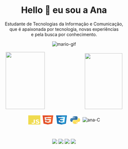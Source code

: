 <h1 display:"flex" align="center"> Hello 👋 eu sou a Ana </h1>

<div display:"flex" align="center">
      <p width=50%> Estudante de Tecnologias da Informação e Comunicação, <br> que é apaixonada por tecnologia, novas experiências  <br> e pela busca por conhecimento. </p> 
      <img alt="mario-gif" height="30%" width="30%" src="https://i.pinimg.com/564x/17/6a/52/176a52cb12e9ffc2962c742d853a0a85.jpg">
</div>
                                                                                                           
<br />
                                                                                                           
<div align="center" width="100%">
  <img height="184em" width="50%" src="https://github-readme-stats.vercel.app/api?username=Anacssouza&show_icons=true&theme=omni&hide_border=false&include_all_commits=true&count_private=true&rank_icon=github"/>
  <img height="180em" width="49%" src="https://github-readme-stats.vercel.app/api/top-langs/?username=Anacssouza&theme=omni&hide_border=false&include_all_commits=true&count_private=true&layout=compact"/>
</div>
 
<div style="display: inline_block" align="center"><br>
  <img align="center" alt="ana-Js" height="30" width="40" src="https://raw.githubusercontent.com/devicons/devicon/master/icons/javascript/javascript-plain.svg">
  <img align="center" alt="ana-HTML" height="30" width="40" src="https://raw.githubusercontent.com/devicons/devicon/master/icons/html5/html5-original.svg">
  <img align="center" alt="ana-CSS" height="30" width="40" src="https://raw.githubusercontent.com/devicons/devicon/master/icons/css3/css3-original.svg">
  <img align="center" alt="ana-Python" height="30" width="40" src="https://raw.githubusercontent.com/devicons/devicon/master/icons/python/python-original.svg">
  <img align="center" alt="ana-C" height="30" width="40" src="https://cdn.jsdelivr.net/gh/devicons/devicon/icons/c/c-original.svg" />
</div>

  ##
  
<br>
<div align="center">
  <a href="https://www.instagram.com/anacarolinassouza_/" target="_blank"><img src="https://img.shields.io/badge/-Instagram-%23E4405F?style=for-the-badge&logo=instagram&logoColor=white" target="_blank"></a>
 <a href="https://t.me/anacssouzaa" target="_blank"><img src="https://img.shields.io/badge/Telegram-2CA5E0?style=for-the-badge&logo=telegram&logoColor=white" target="_blank"></a> 
  <a href = "mailto:anacsilveirasouza@gmail.com"><img src="https://img.shields.io/badge/Gmail-D14836?style=for-the-badge&logo=gmail&logoColor=white" target="_blank"></a>
  <a href="https://www.linkedin.com/in/ana-carolina-souza-b25389218/" target="_blank"><img src="https://img.shields.io/badge/-LinkedIn-%230077B5?style=for-the-badge&logo=linkedin&logoColor=white" target="_blank"></a> 
</div>
